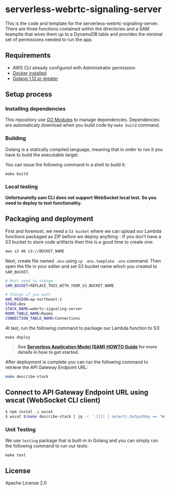 # serverless-webrtc-signaling-server

This is the code and template for the serverless-webrtc-signaling-server. There are three functions contained within the directories and a SAM teamplte that wires them up to a DynamoDB table and provides the minimal set of permissions needed to run the app.

## Requirements

* AWS CLI already configured with Administrator permission
* [Docker installed](https://www.docker.com/community-edition)
* [Golang 1.12 or greater](https://golang.org)

## Setup process

### Installing dependencies

This repository use [GO Modules](https://github.com/golang/go/wiki/Modules) to manage dependencies.
Dependencies are automaticaly download when you build code by `make build` command.

### Building

Golang is a statically compiled language, meaning that in order to run it you have to build the executable target.

You can issue the following command in a shell to build it:

```shell
make build
```

### Local testing

**Unfortunatelly sam CLI does not support WebSocket local test. So you need to deploy to test functionality.**

## Packaging and deployment

First and foremost, we need a `S3 bucket` where we can upload our Lambda functions packaged as ZIP before we deploy anything - If you don't have a S3 bucket to store code artifacts then this is a good time to create one:

```bash
aws s3 mb s3://BUCKET_NAME
```

Next, create file named `.env` using `cp .env.template .env` command.
Then open the file in your editer and set S3 bucket name which you created to `SAM_BUCKET`.

```bash
# Must need to change
SAM_BUCKET=REPLACE_THIS_WITH_YOUR_S3_BUCKET_NAME

# Change if you want 
AWS_REGION=ap-northeast-1
STAGE=Dev
STACK_NAME=webrtc-signaling-server
ROOM_TABLE_NAME=Rooms
CONNECTION_TABLE_NAME=Connections
```

At last, run the following command to package our Lambda function to S3:

```shell
make deploy
```

> **See [Serverless Application Model (SAM) HOWTO Guide](https://github.com/awslabs/serverless-application-model/blob/master/HOWTO.md) for more details in how to get started.**

After deployment is complete you can run the following command to retrieve the API Gateway Endpoint URL:

```bash
make describe-stack
``` 
## Connect to API Gateway Endpoint URL using wscat (WebSocket CLI client)

```bash
$ npm instal -g wscat
$ wscat $(make describe-stack | jq -r '.[][] | select(.OutputKey == "WebSocketURI") | .OutputValue')
```

### Unit Testing

We use `testing` package that is built-in in Golang and you can simply run the following command to run our tests:

```shell
make test
```

## License

Apache License 2.0
